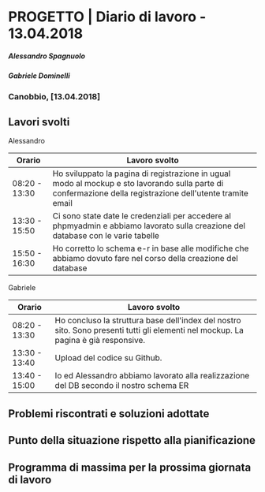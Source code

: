 # PROGETTO | Diario di lavoro - 13.04.2018
##### Alessandro Spagnuolo
##### Gabriele Dominelli
### Canobbio, [13.04.2018]

## Lavori svolti
Alessandro

|Orario        |Lavoro svolto                 |
|--------------|------------------------------|
|08:20 - 13:30 |Ho sviluppato la pagina di registrazione in ugual modo al mockup e sto lavorando sulla parte di confermazione della registrazione dell'utente tramite email|
|13:30 - 15:50 |Ci sono state date le credenziali per accedere al phpmyadmin e abbiamo lavorato sulla creazione del database con le varie tabelle|
|15:50 - 16:30 |Ho corretto lo schema e-r in base alle modifiche che abbiamo dovuto fare nel corso della creazione del database|

Gabriele

|Orario        |Lavoro svolto                 |
|--------------|------------------------------|
|08:20 - 13:30 |Ho concluso la struttura base dell'index del nostro sito. Sono presenti tutti gli elementi nel mockup. La pagina è già responsive.|
|13:30 - 13:40 |Upload del codice su Github.|
|13:40 - 15:00|Io ed Alessandro abbiamo lavorato alla realizzazione del DB secondo il nostro schema ER|



##  Problemi riscontrati e soluzioni adottate


##  Punto della situazione rispetto alla pianificazione


## Programma di massima per la prossima giornata di lavoro
